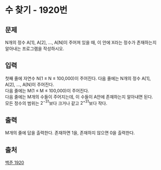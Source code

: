 <h1>수 찾기 - 1920번</h1>

<h2>문제</h2>

N개의 정수 A[1], A[2], …, A[N]이 주어져 있을 때, 이 안에 X라는 정수가 존재하는지 알아내는 프로그램을 작성하시오.

<h2>입력</h2>

첫째 줄에 자연수 N(1 ≤ N ≤ 100,000)이 주어진다. 다음 줄에는 N개의 정수 A[1], A[2], …, A[N]이 주어진다.<br/>
다음 줄에는 M(1 ≤ M ≤ 100,000)이 주어진다.<br/>
다음 줄에는 M개의 수들이 주어지는데, 이 수들이 A안에 존재하는지 알아내면 된다.<br/>
모든 정수의 범위는 $2^{-31}$보다 크거나 같고 $2^{+31}$보다 작다.<br/>

<h2>출력</h2>

M개의 줄에 답을 출력한다. 존재하면 1을, 존재하지 않으면 0을 출력한다.

<h2>출처</h2>

[백준 1920](https://www.acmicpc.net/problem/1920)
